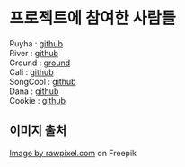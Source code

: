# 프로젝트에 참여한 사람들
Ruyha : <a href="https://github.com/RuyHa">github</a></br>
River : <a href="https://github.com/rriver2/rriver2">github</a></br>
Ground : <a href="https://github.com/GroundDev">ground</a></br>
Cali : <a href="https://github.com/Dorodong96">github</a></br>
SongCool : <a href="https://github.com/song-cool">github</a></br>
Dana : <a href="https://github.com/dana0315/Test-Kraken">github</a></br>
Cookie : <a href="https://github.com/mycookie1">github</a></br>

## 이미지 출처
<a href="https://www.freepik.com/free-vector/illustration-touch-screen-hands-gesture-thin-line_2802622.htm#query=hand&position=48&from_view=search&track=sph">Image by rawpixel.com</a> on Freepik
</br>
